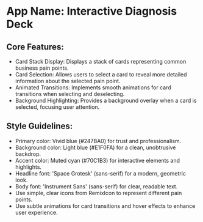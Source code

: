 # **App Name**: Interactive Diagnosis Deck

## Core Features:

- Card Stack Display: Displays a stack of cards representing common business pain points.
- Card Selection: Allows users to select a card to reveal more detailed information about the selected pain point.
- Animated Transitions: Implements smooth animations for card transitions when selecting and deselecting.
- Background Highlighting: Provides a background overlay when a card is selected, focusing user attention.

## Style Guidelines:

- Primary color: Vivid blue (#247BA0) for trust and professionalism.
- Background color: Light blue (#E1F0FA) for a clean, unobtrusive backdrop.
- Accent color: Muted cyan (#70C1B3) for interactive elements and highlights.
- Headline font: 'Space Grotesk' (sans-serif) for a modern, geometric look.
- Body font: 'Instrument Sans' (sans-serif) for clear, readable text.
- Use simple, clear icons from RemixIcon to represent different pain points.
- Use subtle animations for card transitions and hover effects to enhance user experience.